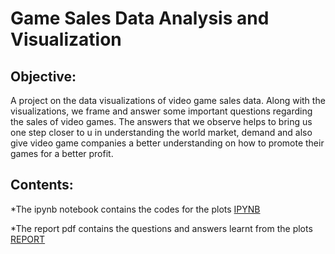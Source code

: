 # Game Sales Data Analysis and Visualization

## Objective:
A project on the data visualizations of video game sales data. Along with the visualizations, we frame and answer some important questions regarding the sales of video games. The answers that we observe helps to bring us one step closer to u in understanding the world market, demand and also give video game companies a better understanding on how to promote their games for a better profit.

## Contents:
*The ipynb notebook contains the codes for the plots [IPYNB](https://github.com/Dharineesh-Karthikeyan/Video-game-sales-Visualization/blob/main/Case_Study.ipynb)

*The report pdf contains the questions and answers learnt from the plots [REPORT](https://github.com/Dharineesh-Karthikeyan/Video-game-sales-Visualization/blob/main/Report.pdf)

